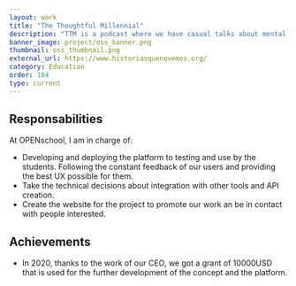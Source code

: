 ```yaml
---
layout: work
title: "The Thoughtful Millennial"
description: "TTM is a podcast where we have casual talks about mental health, sustainability, and entrepreneurship."
banner_image: project/oss_banner.png
thumbnail: oss_thumbnail.png
external_url: https://www.historiasquenovemos.org/
category: Education
order: 104
type: current
---
```



## Responsabilities
At OPENschool, I am in charge of:
- Developing and deploying the platform to testing and use by the students. Following the constant feedback of our users and providing the best UX possible for them.
- Take the technical decisions about integration with other tools and API creation.
- Create the website for the project to promote our work an be in contact with people interested.

## Achievements
- In 2020, thanks to the work of our CEO, we got a grant of 10000USD that is used for the further development of the concept and the platform.

